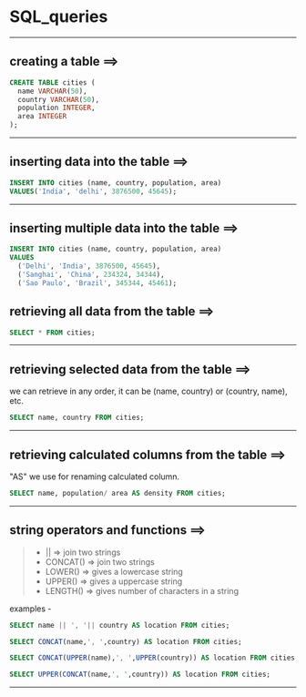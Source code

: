 # SQL_queries

---

## creating a table ==>

```sql
CREATE TABLE cities (
  name VARCHAR(50),
  country VARCHAR(50),
  population INTEGER,
  area INTEGER
);
```

---

## inserting data into the table ==>

```sql
INSERT INTO cities (name, country, population, area)
VALUES('India', 'delhi', 3876500, 45645);
```

---

## inserting multiple data into the table ==>

```sql
INSERT INTO cities (name, country, population, area)
VALUES
  ('Delhi', 'India', 3876500, 45645),
  ('Sanghai', 'China', 234324, 34344),
  ('Sao Paulo', 'Brazil', 345344, 45461);
```

## retrieving all data from the table ==>

```sql
SELECT * FROM cities;
```

---

## retrieving selected data from the table ==>

we can retrieve in any order, it can be (name, country) or (country, name), etc.
```sql
SELECT name, country FROM cities;
```

---

## retrieving calculated columns from the table ==>
"AS" we use for renaming calculated column.

```sql
SELECT name, population/ area AS density FROM cities;
```

---

## string operators and functions ==>

>- || => join two strings
>- CONCAT() => join two strings
>- LOWER() => gives a lowercase string
>- UPPER() => gives a uppercase string
>- LENGTH() => gives number of characters in a string

examples -
```sql
SELECT name || ', '|| country AS location FROM cities; 
```
```sql
SELECT CONCAT(name,', ',country) AS location FROM cities;
```
```sql
SELECT CONCAT(UPPER(name),', ',UPPER(country)) AS location FROM cities;
```
```sql
SELECT UPPER(CONCAT(name,', ',country)) AS location FROM cities;
```
---
